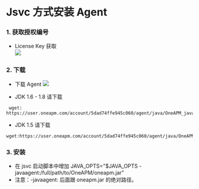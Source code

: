 # Jsvc 方式安装 Agent<br>

### 1. 获取授权编号
* License Key 获取<br>
 ![](/images/license_keyget01.png)

### 2. 下载
* 下载 Agent
 ![](/images/agent_download01.png)

* JDK 1.6 - 1.8 请下载

```
 wget: https://user.oneapm.com/account/5dad74ffe945c060/agent/java/OneAPM_java_Agent_latest.zip
 ```

* JDK 1.5 请下载

 ```
 wget:https://user.oneapm.com/account/5dad74ffe945c060/agent/java/OneAPM_java_Agent_legacy.zip
  ```

### 3. 安装

* 在 jsvc 启动脚本中增加 JAVA\_OPTS="$JAVA_OPTS -javaagent:/full/path/to/OneAPM/oneapm.jar" <br>
* 注意：-javaagent: 后面跟 oneapm.jar 的绝对路径。<br>
